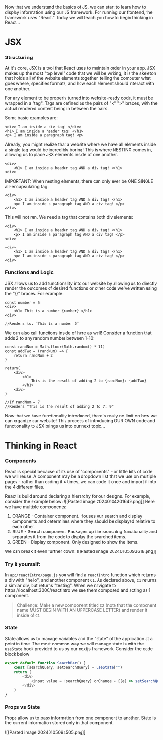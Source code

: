 Now that we understand the basics of JS, we can start to learn how to display information using our JS framework. For running our frontend, the framework uses "React." Today we will teach you how to begin thinking in React...

# JSX

### Structuring
At it's core, JSX is a tool that React uses to maintain order in your app. JSX makes up the most "top level" code that we will be writing, it is the skeleton that holds all of the website elements together, telling the computer what goes where, specifies formats, and how each element should interact with one another.

For any element to be properly turned into website-ready code, it must be wrapped in a "tag". Tags are defined as the pairs of "<" ">" braces, with the actual rendered content being in between the pairs. 

Some basic examples are:
```
<div> I am inside a div tag! </div>
<h1> I am inside a header tag! </h1>
<p> I am inside a paragraph tag! <p>
```
Already, you might realize that a website where we have all elements inside a single tag would be incredibly boring! This is where NESTING comes in, allowing us to place JSX elements inside of one another.
```
<div>
	<h1> I am inside a header tag AND a div tag! </h1>
<div>
```
IMPORTANT: When nesting elements, there can only ever be ONE SINGLE all-encapsulating tag.
```
<div>
	<h1> I am inside a header tag AND a div tag! </h1>
	<p> I am inside a paragraph tag AND a div tag! </p>
<div>
```
This will not run. We need a tag that contains both div elements:
```
<div>
	<h1> I am inside a header tag AND a div tag! </h1>
	<p> I am inside a paragraph tag AND a div tag! </p>
<div>

<div>
	<h1> I am inside a header tag AND a div tag! </h1>
	<p> I am inside a paragraph tag AND a div tag! </p>
<div>
```

### Functions and Logic
JSX allows us to add functionality into our website by allowing us to directly render the outcomes of desired functions or other code we've written using the "{}" braces. For example:
```
const number = 5
<div>
	<h1> This is a number {number} </h1>
<div>

//Renders to: "This is a number 5"

```

We can also call functions inside of here as well! Consider a function that adds 2 to any random number between 1-10:

```
const randNum = Math.floor(Math.random() * 11)
const addTwo = (randNum) => {
	return randNum + 2
}

return(
	<div>
		<h1> 
			This is the result of adding 2 to {randNum}: {addTwo} 
		</h1>
	<div>
)

//If randNum = 7
//Renders "This is the result of adding 2 to 7: 9"
```
Now that we have functionality introduced, there's really no limit on how we can organize our website! This process of introducing OUR OWN code and functionality to JSX brings us into our next topic...
# Thinking in React

### Components
React is special because of its use of "components" - or little bits of code we will reuse. A component may be a dropdown list that we use on multiple pages - rather than coding it 4 times, we can code it once and import it into the 4 different files. 

React is build around declaring a hierarchy for our designs. For example, consider the example below:
![[Pasted image 20240104201649.png]]
Here we have multiple components:
1. ORANGE - Container component. Houses our search and display components and determines where they should be displayed relative to each other. 
2. BLUE - Search component. Packages up the searching functionality and separates it from the code to display the searched items. 
3. GREEN - Display component. Only designed to show the items. 

We can break it even further down: 
![[Pasted image 20240105093618.png]]
### Try it yourself: 
In `app/reactIntro/page.js` you will find a `reactIntro` function which returns a div with "hello", and another component `C1`. As declared above, `C1` returns a similar div, but returns "testing". When we navigate to https://localhost:3000/reactIntro we see them composed and acting as 1 component. 

> Challenge:
> Make a new component titled `C2` (note that the component name MUST BEGIN WITH AN UPPERCASE LETTER) and render it inside of `C1`

### State

State allows us to manage variables and the "state" of the application at a point in time. The most common way we will manage state is with the `useState` hook provided to us by our nextjs framework. Consider the code block below

```js
export default function SearchBar() {
	const [searchQuery, setSearchQuery] = useState("")
	return (
		<div>
			<input value = {searchQuery} onChange = {(e) => setSearchQuery(e.target.value)} />
		</div>
	)
}
```


### Props vs State
Props allow us to pass information from one component to another. 
State is the current information stored only in that component. 

![[Pasted image 20240105094505.png]]
